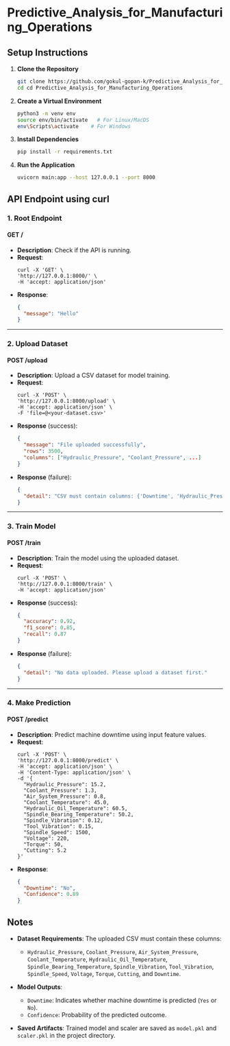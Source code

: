 # Predictive_Analysis_for_Manufacturing_Operations

## Setup Instructions

1. **Clone the Repository**
   ```bash
   git clone https://github.com/gokul-gopan-k/Predictive_Analysis_for_Manufacturing_Operations.git
   cd cd Predictive_Analysis_for_Manufacturing_Operations
   ```

2. **Create a Virtual Environment**
   ```bash
   python3 -m venv env
   source env/bin/activate   # For Linux/MacOS
   env\Scripts\activate    # For Windows
   ```

3. **Install Dependencies**
   ```bash
   pip install -r requirements.txt
   ```

4. **Run the Application**
   ```bash
   uvicorn main:app --host 127.0.0.1 --port 8000
   ```

## API Endpoint using curl

### 1. Root Endpoint
#### **GET /**
- **Description**: Check if the API is running.
- **Request**:
  ```
  curl -X 'GET' \
  'http://127.0.0.1:8000/' \
  -H 'accept: application/json'
  ```
- **Response**:
  ```json
  {
    "message": "Hello"
  }
  ```

---

### 2. Upload Dataset
#### **POST /upload**
- **Description**: Upload a CSV dataset for model training.
- **Request**:
  ```
  curl -X 'POST' \
  'http://127.0.0.1:8000/upload' \
  -H 'accept: application/json' \
  -F 'file=@<your-dataset.csv>'
  ```
- **Response** (success):
  ```json
  {
    "message": "File uploaded successfully",
    "rows": 3500,
    "columns": ["Hydraulic_Pressure", "Coolant_Pressure", ...]
  }
  ```
- **Response** (failure):
  ```json
  {
    "detail": "CSV must contain columns: {'Downtime', 'Hydraulic_Pressure', ...}"
  }
  ```

---

### 3. Train Model
#### **POST /train**
- **Description**: Train the model using the uploaded dataset.
- **Request**:
  ```
  curl -X 'POST' \
  'http://127.0.0.1:8000/train' \
  -H 'accept: application/json'
  ```
- **Response** (success):
  ```json
  {
    "accuracy": 0.92,
    "f1_score": 0.85,
    "recall": 0.87
  }
  ```
- **Response** (failure):
  ```json
  {
    "detail": "No data uploaded. Please upload a dataset first."
  }
  ```

---

### 4. Make Prediction
#### **POST /predict**
- **Description**: Predict machine downtime using input feature values.
- **Request**:
  ```
  curl -X 'POST' \
  'http://127.0.0.1:8000/predict' \
  -H 'accept: application/json' \
  -H 'Content-Type: application/json' \
  -d '{
    "Hydraulic_Pressure": 15.2,
    "Coolant_Pressure": 1.3,
    "Air_System_Pressure": 0.8,
    "Coolant_Temperature": 45.0,
    "Hydraulic_Oil_Temperature": 60.5,
    "Spindle_Bearing_Temperature": 50.2,
    "Spindle_Vibration": 0.12,
    "Tool_Vibration": 0.15,
    "Spindle_Speed": 1500,
    "Voltage": 220,
    "Torque": 50,
    "Cutting": 5.2
  }'
  ```
- **Response**:
  ```json
  {
    "Downtime": "No",
    "Confidence": 0.89
  }
  ```

## Notes
- **Dataset Requirements**:
  The uploaded CSV must contain these columns:
  - `Hydraulic_Pressure`, `Coolant_Pressure`, `Air_System_Pressure`, `Coolant_Temperature`, `Hydraulic_Oil_Temperature`, `Spindle_Bearing_Temperature`, `Spindle_Vibration`, `Tool_Vibration`, `Spindle_Speed`, `Voltage`, `Torque`, `Cutting`, and `Downtime`.

- **Model Outputs**:
  - `Downtime`: Indicates whether machine downtime is predicted (`Yes` or `No`).
  - `Confidence`: Probability of the predicted outcome.

- **Saved Artifacts**:
  Trained model and scaler are saved as `model.pkl` and `scaler.pkl` in the project directory.
